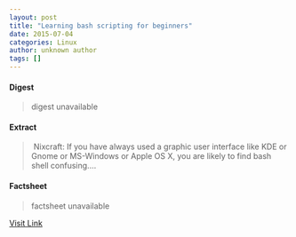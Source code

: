 ```yaml
---
layout: post
title: "Learning bash scripting for beginners"
date: 2015-07-04
categories: Linux
author: unknown author
tags: []
---
```



#### Digest
>digest unavailable

#### Extract
>&nbsp;Nixcraft: If you have always used a graphic user interface like KDE or Gnome or MS-Windows or Apple OS X, you are likely to find bash shell confusing....

#### Factsheet
>factsheet unavailable

[Visit Link](http://www.linuxtoday.com/developer/learning-bash-scripting-for-beginners-150520005015.html)



